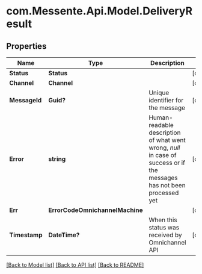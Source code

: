 # com.Messente.Api.Model.DeliveryResult
## Properties

Name | Type | Description | Notes
------------ | ------------- | ------------- | -------------
**Status** | **Status** |  | [optional] 
**Channel** | **Channel** |  | [optional] 
**MessageId** | **Guid?** | Unique identifier for the message | [optional] 
**Error** | **string** | Human-readable description of what went wrong, *null* in case of success or if the messages has not been processed yet | [optional] 
**Err** | **ErrorCodeOmnichannelMachine** |  | [optional] 
**Timestamp** | **DateTime?** | When this status was received by Omnichannel API | [optional] 

[[Back to Model list]](../README.md#documentation-for-models) [[Back to API list]](../README.md#documentation-for-api-endpoints) [[Back to README]](../README.md)

